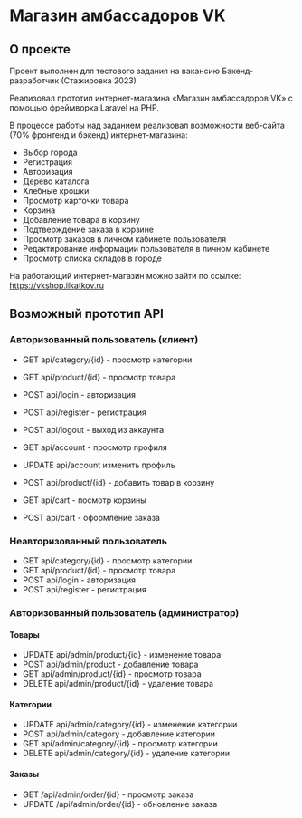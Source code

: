 # Магазин амбассадоров VK

## О проекте

Проект выполнен для тестового задания на вакансию Бэкенд-разработчик (Стажировка 2023)

Реализовал прототип интернет-магазина «Магазин амбассадоров VK» с помощью фреймворка Laravel на PHP. 

В процессе работы над заданием реализовал возможности веб-сайта (70% фронтенд и бэкенд)
интернет-магазина:

- Выбор города
- Регистрация
- Авторизация
- Дерево каталога
- Хлебные крошки
- Просмотр карточки товара
- Корзина
- Добавление товара в корзину
- Подтверждение заказа в корзине
- Просмотр заказов в личном кабинете пользователя
- Редактирование информации пользователя в личном кабинете
- Просмотр списка складов в городе

На работающий интернет-магазин можно зайти по ссылке: https://vkshop.ilkatkov.ru

## Возможный прототип API

### Авторизованный пользователь (клиент) 

- GET api/category/{id} - просмотр категории
- GET api/product/{id} - просмотр товара
- POST api/login - авторизация
- POST api/register - регистрация 

- POST api/logout - выход из аккаунта
- GET api/account - просмотр профиля
- UPDATE api/account изменить профиль
- POST api/product/{id} - добавить товар в корзину
- GET api/cart - посмотр корзины
- POST api/cart - оформление заказа 

### Неавторизованный пользователь 

- GET api/category/{id} - просмотр категории
- GET api/product/{id} - просмотр товара
- POST api/login - авторизация
- POST api/register - регистрация 

### Авторизованный пользователь (администратор) 

#### Товары
- UPDATE api/admin/product/{id} - изменение товара
- POST api/admin/product - добавление товара
- GET api/admin/product/{id} - просмотр товара
- DELETE api/admin/product/{id} - удаление товара 

#### Категории
- UPDATE api/admin/category/{id} - изменение категории
- POST api/admin/category - добавление категории
- GET api/admin/category/{id} - просмотр категории
- DELETE api/admin/category/{id} - удаление категории 

#### Заказы
- GET /api/admin/order/{id} - просмотр заказа
- UPDATE /api/admin/order/{id} - обновление заказа



